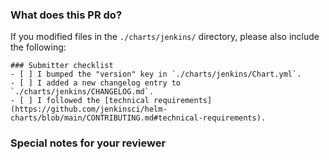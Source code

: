 <!-- markdownlint-disable MD041 -->

### What does this PR do?

<!-- Describe the purpose of this PR, and any background context. -->

If you modified files in the `./charts/jenkins/` directory, please also include the following:

```[tasklist]
### Submitter checklist
- [ ] I bumped the "version" key in `./charts/jenkins/Chart.yml`.
- [ ] I added a new changelog entry to `./charts/jenkins/CHANGELOG.md`.
- [ ] I followed the [technical requirements](https://github.com/jenkinsci/helm-charts/blob/main/CONTRIBUTING.md#technical-requirements).
```

### Special notes for your reviewer

<!-- Leave blank if none -->
